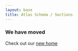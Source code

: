 ```yaml
---
layout: base
title: Atlas Schema / Sections
---
```


### We have moved

Check out our [new home](http://developer.dataset.io)